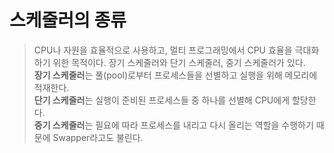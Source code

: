 # 스케줄러의 종류

> CPU나 자원을 효율적으로 사용하고, 멀티 프로그래밍에서 CPU 효율을 극대화 하기 위한 목적이다. 장기 스케줄러와 단기 스케줄러, 중기 스케줄러가 있다. <br> **장기 스케줄러**는 풀(pool)로부터 프로세스들을 선별하고 실행을 위해 메모리에 적재한다. <br> **단기 스케줄러**는 실행이 준비된 프로세스들 중 하나를 선별해 CPU에게 할당한다. <br> **중기 스케줄러**는 필요에 따라 프로세스를 내리고 다시 올리는 역할을 수행하기 때문에 Swapper라고도 불린다.
